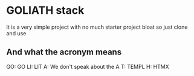 # GOLIATH stack
It is a very simple project with no much starter project bloat so just clone and use

## And what the acronym means
GO: GO
LI: LIT
A:  We don't speak about the A
T:  TEMPL
H:  HTMX
